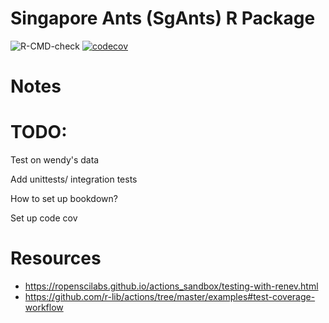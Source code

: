 # Singapore Ants (SgAnts) R Package

![R-CMD-check](https://github.com/eunices/sgAnts/workflows/R-CMD-check/badge.svg)
[![codecov](https://codecov.io/gh/eunices/sgAnts/branch/master/graph/badge.svg)](https://codecov.io/gh/eunices/sgAnts)

# Notes

# TODO: 
Test on wendy's data

Add unittests/ integration tests

How to set up bookdown?

Set up code cov


# Resources
- https://ropenscilabs.github.io/actions_sandbox/testing-with-renev.html
- https://github.com/r-lib/actions/tree/master/examples#test-coverage-workflow